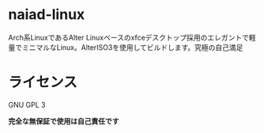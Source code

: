 # naiad-linux
Arch系LinuxであるAlter Linuxベースのxfceデスクトップ採用のエレガントで軽量でミニマルなLinux。AlterISO3を使用してビルドします。究極の自己満足


# ライセンス
GNU GPL 3

**完全な無保証で使用は自己責任です**



